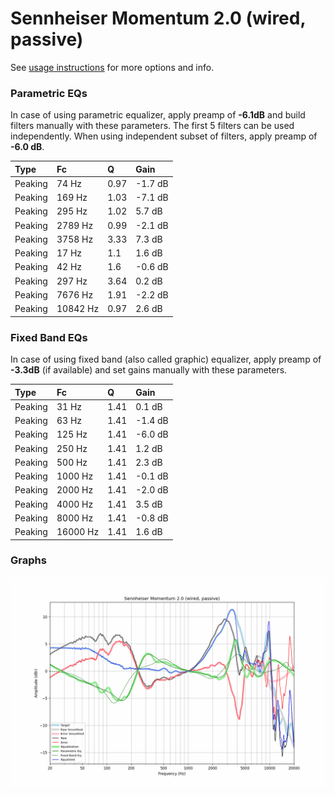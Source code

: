 # Sennheiser Momentum 2.0 (wired, passive)
See [usage instructions](https://github.com/jaakkopasanen/AutoEq#usage) for more options and info.

### Parametric EQs
In case of using parametric equalizer, apply preamp of **-6.1dB** and build filters manually
with these parameters. The first 5 filters can be used independently.
When using independent subset of filters, apply preamp of **-6.0 dB**.

| Type    | Fc       |    Q | Gain    |
|:--------|:---------|:-----|:--------|
| Peaking | 74 Hz    | 0.97 | -1.7 dB |
| Peaking | 169 Hz   | 1.03 | -7.1 dB |
| Peaking | 295 Hz   | 1.02 | 5.7 dB  |
| Peaking | 2789 Hz  | 0.99 | -2.1 dB |
| Peaking | 3758 Hz  | 3.33 | 7.3 dB  |
| Peaking | 17 Hz    | 1.1  | 1.6 dB  |
| Peaking | 42 Hz    | 1.6  | -0.6 dB |
| Peaking | 297 Hz   | 3.64 | 0.2 dB  |
| Peaking | 7676 Hz  | 1.91 | -2.2 dB |
| Peaking | 10842 Hz | 0.97 | 2.6 dB  |

### Fixed Band EQs
In case of using fixed band (also called graphic) equalizer, apply preamp of **-3.3dB**
(if available) and set gains manually with these parameters.

| Type    | Fc       |    Q | Gain    |
|:--------|:---------|:-----|:--------|
| Peaking | 31 Hz    | 1.41 | 0.1 dB  |
| Peaking | 63 Hz    | 1.41 | -1.4 dB |
| Peaking | 125 Hz   | 1.41 | -6.0 dB |
| Peaking | 250 Hz   | 1.41 | 1.2 dB  |
| Peaking | 500 Hz   | 1.41 | 2.3 dB  |
| Peaking | 1000 Hz  | 1.41 | -0.1 dB |
| Peaking | 2000 Hz  | 1.41 | -2.0 dB |
| Peaking | 4000 Hz  | 1.41 | 3.5 dB  |
| Peaking | 8000 Hz  | 1.41 | -0.8 dB |
| Peaking | 16000 Hz | 1.41 | 1.6 dB  |

### Graphs
![](./Sennheiser%20Momentum%202.0%20(wired,%20passive).png)